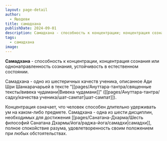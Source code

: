 ```yaml
---
layout: page-detail
author:
  - Яшодеви
title: самадхана
publishDate: 2024-09-01
description: Самадхана - способность к концентрации; концентрация сознания или однонаправленность сознания, устойчивость в естественном состоянии.
tags:
  - самадхана
image:
---
```

**Самадхана** - способность к концентрации, концентрация сознания или однонаправленность сознания, устойчивость в естественном состоянии. 

Самадхана - одно из шестеричных качеств ученика, описанное Ади Шри Шанкарачарьей в тексте "[[pages/Ануттара-тантра/священные тексты/вивека чудамани|Вивека чудамани]]" ([[pages/Ануттара-тантра/садху/качества ученика/шат-сампат|шат-сампат]]).

Концентрация означает, что человек способен длительно удерживать ум на каком-либо предмете. Самадхана - одна из шести дисциплин, необходимых для достижения [[pages/Санатана-Дхарма/Шесть философий Санатана Дхармы/йога/раджа-йога/самадхи|самадхи]], полное спокойствие разума, удовлетворенность своим положением при любых обстоятельствах.

